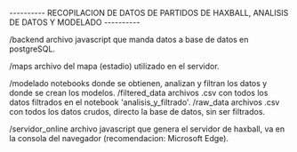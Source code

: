 ---------- RECOPILACION DE DATOS DE PARTIDOS DE HAXBALL, ANALISIS DE DATOS Y MODELADO ----------

/backend
    archivo javascript que manda datos a base de datos en postgreSQL.

/maps
    archivo del mapa (estadio) utilizado en el servidor.

/modelado
    notebooks donde se obtienen, analizan y filtran los datos y donde se crean los modelos.
    /filtered_data
        archivos .csv con todos los datos filtrados en el notebook 'analisis_y_filtrado'.
    /raw_data
        archivos .csv con todos los datos crudos, directo la base de datos, sin ser filtrados.

/servidor_online
    archivo javascript que genera el servidor de haxball, va en la consola del navegador (recomendacion: Microsoft Edge).

